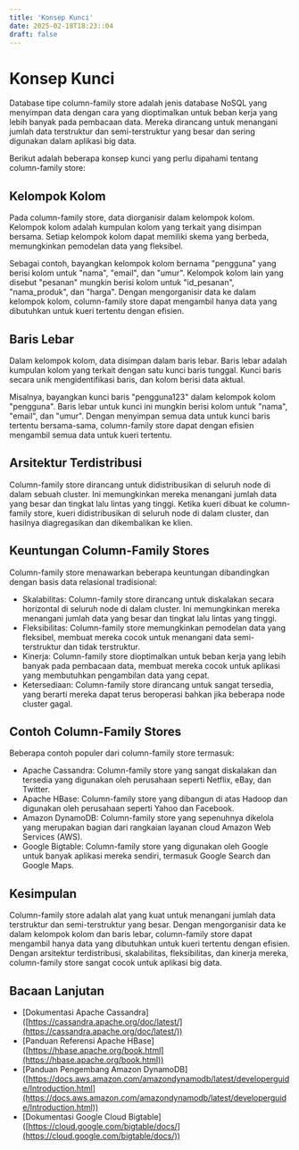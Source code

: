 ```yaml
---
title: 'Konsep Kunci'
date: 2025-02-18T18:23::04
draft: false
---
```


# Konsep Kunci

Database tipe column-family store adalah jenis database NoSQL yang menyimpan data dengan cara yang dioptimalkan untuk beban kerja yang lebih banyak pada pembacaan data. Mereka dirancang untuk menangani jumlah data terstruktur dan semi-terstruktur yang besar dan sering digunakan dalam aplikasi big data.

Berikut adalah beberapa konsep kunci yang perlu dipahami tentang column-family store:

## **Kelompok Kolom**

Pada column-family store, data diorganisir dalam kelompok kolom. Kelompok kolom adalah kumpulan kolom yang terkait yang disimpan bersama. Setiap kelompok kolom dapat memiliki skema yang berbeda, memungkinkan pemodelan data yang fleksibel.

Sebagai contoh, bayangkan kelompok kolom bernama "pengguna" yang berisi kolom untuk "nama", "email", dan "umur". Kelompok kolom lain yang disebut "pesanan" mungkin berisi kolom untuk "id_pesanan", "nama_produk", dan "harga". Dengan mengorganisir data ke dalam kelompok kolom, column-family store dapat mengambil hanya data yang dibutuhkan untuk kueri tertentu dengan efisien.

## **Baris Lebar**

Dalam kelompok kolom, data disimpan dalam baris lebar. Baris lebar adalah kumpulan kolom yang terkait dengan satu kunci baris tunggal. Kunci baris secara unik mengidentifikasi baris, dan kolom berisi data aktual.

Misalnya, bayangkan kunci baris "pengguna123" dalam kelompok kolom "pengguna". Baris lebar untuk kunci ini mungkin berisi kolom untuk "nama", "email", dan "umur". Dengan menyimpan semua data untuk kunci baris tertentu bersama-sama, column-family store dapat dengan efisien mengambil semua data untuk kueri tertentu.

## **Arsitektur Terdistribusi**

Column-family store dirancang untuk didistribusikan di seluruh node di dalam sebuah cluster. Ini memungkinkan mereka menangani jumlah data yang besar dan tingkat lalu lintas yang tinggi. Ketika kueri dibuat ke column-family store, kueri didistribusikan di seluruh node di dalam cluster, dan hasilnya diagregasikan dan dikembalikan ke klien.

## **Keuntungan Column-Family Stores**

Column-family store menawarkan beberapa keuntungan dibandingkan dengan basis data relasional tradisional:

- Skalabilitas: Column-family store dirancang untuk diskalakan secara horizontal di seluruh node di dalam cluster. Ini memungkinkan mereka menangani jumlah data yang besar dan tingkat lalu lintas yang tinggi.
- Fleksibilitas: Column-family store memungkinkan pemodelan data yang fleksibel, membuat mereka cocok untuk menangani data semi-terstruktur dan tidak terstruktur.
- Kinerja: Column-family store dioptimalkan untuk beban kerja yang lebih banyak pada pembacaan data, membuat mereka cocok untuk aplikasi yang membutuhkan pengambilan data yang cepat.
- Ketersediaan: Column-family store dirancang untuk sangat tersedia, yang berarti mereka dapat terus beroperasi bahkan jika beberapa node cluster gagal.

## **Contoh Column-Family Stores**

Beberapa contoh populer dari column-family store termasuk:

- Apache Cassandra: Column-family store yang sangat diskalakan dan tersedia yang digunakan oleh perusahaan seperti Netflix, eBay, dan Twitter.
- Apache HBase: Column-family store yang dibangun di atas Hadoop dan digunakan oleh perusahaan seperti Yahoo dan Facebook.
- Amazon DynamoDB: Column-family store yang sepenuhnya dikelola yang merupakan bagian dari rangkaian layanan cloud Amazon Web Services (AWS).
- Google Bigtable: Column-family store yang digunakan oleh Google untuk banyak aplikasi mereka sendiri, termasuk Google Search dan Google Maps.

## **Kesimpulan**

Column-family store adalah alat yang kuat untuk menangani jumlah data terstruktur dan semi-terstruktur yang besar. Dengan mengorganisir data ke dalam kelompok kolom dan baris lebar, column-family store dapat mengambil hanya data yang dibutuhkan untuk kueri tertentu dengan efisien. Dengan arsitektur terdistribusi, skalabilitas, fleksibilitas, dan kinerja mereka, column-family store sangat cocok untuk aplikasi big data.

## **Bacaan Lanjutan**

- [Dokumentasi Apache Cassandra] ([https://cassandra.apache.org/doc/latest/](https://cassandra.apache.org/doc/latest/))
- [Panduan Referensi Apache HBase] ([https://hbase.apache.org/book.html](https://hbase.apache.org/book.html))
- [Panduan Pengembang Amazon DynamoDB] ([https://docs.aws.amazon.com/amazondynamodb/latest/developerguide/Introduction.html](https://docs.aws.amazon.com/amazondynamodb/latest/developerguide/Introduction.html))
- [Dokumentasi Google Cloud Bigtable] ([https://cloud.google.com/bigtable/docs/](https://cloud.google.com/bigtable/docs/))
